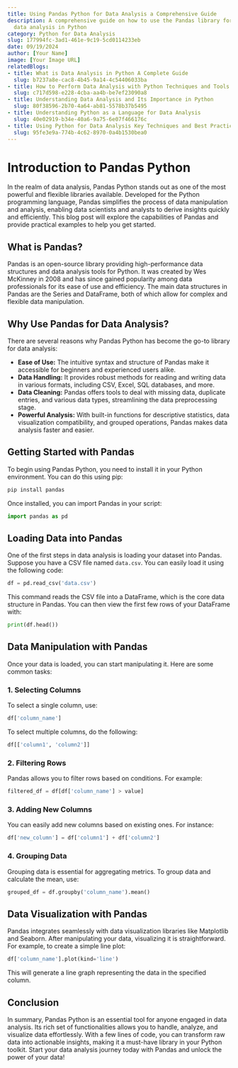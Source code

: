 ```yaml
---
title: Using Pandas Python for Data Analysis a Comprehensive Guide
description: A comprehensive guide on how to use the Pandas library for efficient
  data analysis in Python
category: Python for Data Analysis
slug: 177994fc-3ad1-461e-9c19-5cd0114233eb
date: 09/19/2024
author: [Your Name]
image: [Your Image URL]
relatedBlogs:
- title: What is Data Analysis in Python A Complete Guide
  slug: b7237a8e-cac8-4b45-9a14-4c54406033ba
- title: How to Perform Data Analysis with Python Techniques and Tools
  slug: c717d598-e228-4cba-aa4b-be7ef23090a8
- title: Understanding Data Analysis and Its Importance in Python
  slug: 80f38596-2b70-4a64-ab81-5578b37b5495
- title: Understanding Python as a Language for Data Analysis
  slug: 40e02919-b34e-40a6-9a75-6e07f466176c
- title: Using Python for Data Analysis Key Techniques and Best Practices
  slug: 95fe3e9a-774b-4c62-8970-0a4b1530bea0
---
```


# Introduction to Pandas Python

In the realm of data analysis, Pandas Python stands out as one of the most powerful and flexible libraries available. Developed for the Python programming language, Pandas simplifies the process of data manipulation and analysis, enabling data scientists and analysts to derive insights quickly and efficiently. This blog post will explore the capabilities of Pandas and provide practical examples to help you get started.

## What is Pandas?

Pandas is an open-source library providing high-performance data structures and data analysis tools for Python. It was created by Wes McKinney in 2008 and has since gained popularity among data professionals for its ease of use and efficiency. The main data structures in Pandas are the Series and DataFrame, both of which allow for complex and flexible data manipulation.

## Why Use Pandas for Data Analysis?

There are several reasons why Pandas Python has become the go-to library for data analysis: 

- **Ease of Use:** The intuitive syntax and structure of Pandas make it accessible for beginners and experienced users alike.
- **Data Handling:** It provides robust methods for reading and writing data in various formats, including CSV, Excel, SQL databases, and more.
- **Data Cleaning:** Pandas offers tools to deal with missing data, duplicate entries, and various data types, streamlining the data preprocessing stage.
- **Powerful Analysis:** With built-in functions for descriptive statistics, data visualization compatibility, and grouped operations, Pandas makes data analysis faster and easier.

## Getting Started with Pandas

To begin using Pandas Python, you need to install it in your Python environment. You can do this using pip:

```bash
pip install pandas
```

Once installed, you can import Pandas in your script:

```python
import pandas as pd
```

## Loading Data into Pandas

One of the first steps in data analysis is loading your dataset into Pandas. Suppose you have a CSV file named `data.csv`. You can easily load it using the following code:

```python
df = pd.read_csv('data.csv')
```

This command reads the CSV file into a DataFrame, which is the core data structure in Pandas. You can then view the first few rows of your DataFrame with:

```python
print(df.head())
```

## Data Manipulation with Pandas

Once your data is loaded, you can start manipulating it. Here are some common tasks:

### 1. Selecting Columns

To select a single column, use:

```python
df['column_name']
```

To select multiple columns, do the following:

```python
df[['column1', 'column2']]
```

### 2. Filtering Rows

Pandas allows you to filter rows based on conditions. For example:

```python
filtered_df = df[df['column_name'] > value]
```

### 3. Adding New Columns

You can easily add new columns based on existing ones. For instance:

```python
df['new_column'] = df['column1'] + df['column2']
```

### 4. Grouping Data

Grouping data is essential for aggregating metrics. To group data and calculate the mean, use:

```python
grouped_df = df.groupby('column_name').mean()
```

## Data Visualization with Pandas

Pandas integrates seamlessly with data visualization libraries like Matplotlib and Seaborn. After manipulating your data, visualizing it is straightforward. For example, to create a simple line plot:

```python
df['column_name'].plot(kind='line')
```

This will generate a line graph representing the data in the specified column.

## Conclusion

In summary, Pandas Python is an essential tool for anyone engaged in data analysis. Its rich set of functionalities allows you to handle, analyze, and visualize data effortlessly. With a few lines of code, you can transform raw data into actionable insights, making it a must-have library in your Python toolkit. Start your data analysis journey today with Pandas and unlock the power of your data!